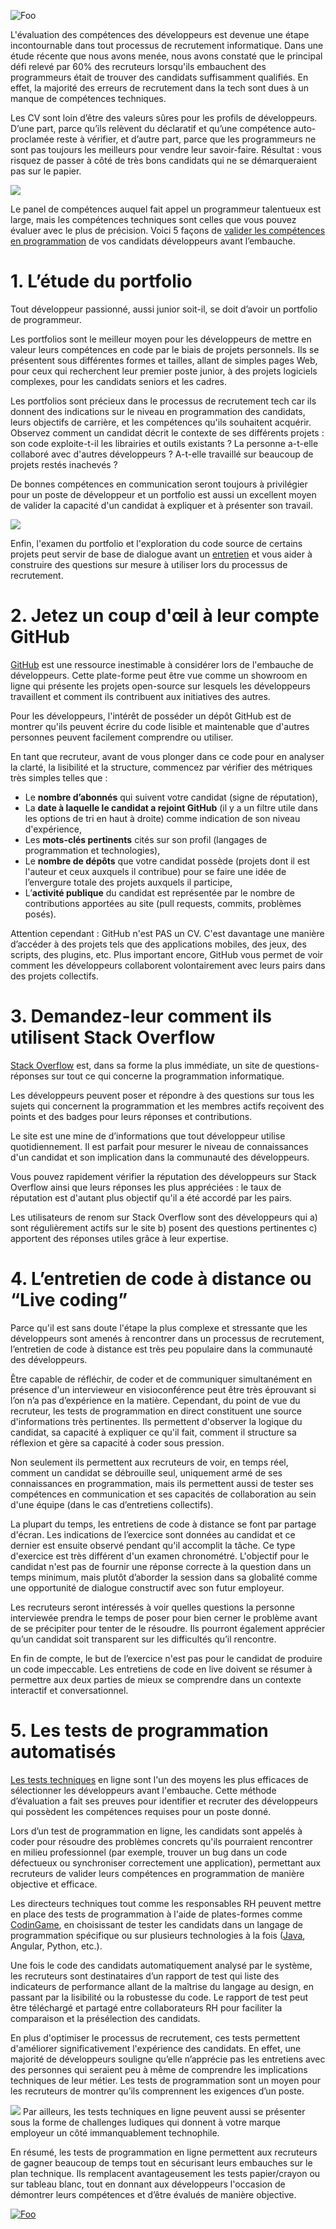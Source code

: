![Foo](https://w1.codingame.com/work/wp-content/uploads/2018/07/rsz_1tough-mudder-challenge_2.jpg)

L'évaluation des compétences des développeurs est devenue une étape incontournable dans tout processus de recrutement informatique. Dans une étude récente que nous avons menée, nous avons constaté que le principal défi relevé par 60% des recruteurs lorsqu'ils embauchent des programmeurs était de trouver des candidats suffisamment qualifiés. En effet, la majorité des erreurs de recrutement dans la tech sont dues à un manque de compétences techniques.


Les CV sont loin d’être des valeurs sûres pour les profils de développeurs. D’une part, parce qu’ils relèvent du déclaratif et qu’une compétence auto-proclamée reste à vérifier, et d’autre part, parce que les programmeurs ne sont pas toujours les meilleurs pour vendre leur savoir-faire. Résultat : vous risquez de passer à côté de très bons candidats qui ne se démarqueraient pas sur le papier. 

[<img src="https://w1.codingame.com/work/wp-content/uploads/2019/04/CTA_03-2.jpg">](https://www.codingame.com/work/offers/screening/)

Le panel de compétences auquel fait appel un programmeur talentueux est large, mais les compétences techniques sont celles que vous pouvez évaluer avec le plus de précision. Voici 5 façons de [valider les compétences en programmation](https://www.codingame.com/work/guide-how-to-test-developers/) de vos candidats développeurs avant l’embauche.


# 1. L’étude du portfolio

Tout développeur passionné, aussi junior soit-il, se doit d’avoir un portfolio de programmeur.

Les portfolios sont le meilleur moyen pour les développeurs de mettre en valeur leurs compétences en code par le biais de projets personnels. Ils se présentent sous différentes formes et tailles, allant de simples pages Web, pour ceux qui recherchent leur premier poste junior, à des projets logiciels complexes, pour les candidats seniors et les cadres.

Les portfolios sont précieux dans le processus de recrutement tech car ils donnent des indications sur le niveau en programmation des candidats, leurs objectifs de carrière, et les compétences qu'ils souhaitent acquérir. Observez comment un candidat décrit le contexte de ses différents projets : son code exploite-t-il les librairies et outils existants ? La personne a-t-elle collaboré avec d'autres développeurs ? A-t-elle travaillé sur beaucoup de projets restés inachevés ?

De bonnes compétences en communication seront toujours à privilégier pour un poste de développeur et un portfolio est aussi un excellent moyen de valider la capacité d'un candidat à expliquer et à présenter son travail.

![](https://w2.codingame.com/work/wp-content/uploads/2018/07/binoculars-100590_640-1-1.jpg)

Enfin, l'examen du portfolio et l'exploration du code source de certains projets peut servir de base de dialogue avant un [entretien](https://www.codingame.com/work/blog/top-10-interview-questions-for-developers-to-help-you-find-the-one/) et vous aider à construire des questions sur mesure à utiliser lors du processus de recrutement.


# 2. Jetez un coup d'œil à leur compte GitHub

[GitHub](https://github.com/) est une ressource inestimable à considérer lors de l'embauche de développeurs. Cette plate-forme peut être vue comme un showroom en ligne qui présente les projets open-source sur lesquels les développeurs travaillent et comment ils contribuent aux initiatives des autres.

Pour les développeurs, l'intérêt de posséder un dépôt GitHub est de montrer qu'ils peuvent écrire du code lisible et maintenable que d'autres personnes peuvent facilement comprendre ou utiliser.

En tant que recruteur, avant de vous plonger dans ce code pour en analyser la clarté, la lisibilité et la structure, commencez par vérifier des métriques très simples telles que :

- Le **nombre d’abonnés** qui suivent votre candidat (signe de réputation),
- La **date à laquelle le candidat a rejoint GitHub** (il y a un filtre utile dans les options de tri en haut à droite) comme indication de son niveau d'expérience,
- Les **mots-clés pertinents** cités sur son profil (langages de programmation et technologies),
- Le **nombre de dépôts** que votre candidat possède (projets dont il est l'auteur et ceux auxquels il contribue) pour se faire une idée de l’envergure totale des projets auxquels il participe,
- L’**activité publique** du candidat est représentée par le nombre de contributions apportées au site (pull requests, commits, problèmes posés).

Attention cependant : GitHub n'est PAS un CV. C'est davantage une manière d’accéder à des projets tels que des applications mobiles, des jeux, des scripts, des plugins, etc. Plus important encore, GitHub vous permet de voir comment les développeurs collaborent volontairement avec leurs pairs dans des projets collectifs.


# 3. Demandez-leur comment ils utilisent Stack Overflow

[Stack Overflow](https://stackoverflow.com/) est, dans sa forme la plus immédiate, un site de questions-réponses sur tout ce qui concerne la programmation informatique.

Les développeurs peuvent poser et répondre à des questions sur tous les sujets qui concernent la programmation et les membres actifs reçoivent des points et des badges pour leurs réponses et contributions. 

Le site est une mine de d’informations que tout développeur utilise quotidiennement. Il est parfait pour mesurer le niveau de connaissances d'un candidat et son implication dans la communauté des développeurs. 

Vous pouvez rapidement vérifier la réputation des développeurs sur Stack Overflow ainsi que leurs réponses les plus appréciées : le taux de réputation est d'autant plus objectif qu'il a été accordé par les pairs. 

Les utilisateurs de renom sur Stack Overflow sont des développeurs qui a) sont régulièrement actifs sur le site b) posent des questions pertinentes c) apportent des réponses utiles grâce à leur expertise.


# 4. L’entretien de code à distance ou “Live coding”

Parce qu'il est sans doute l'étape la plus complexe et stressante que les développeurs sont amenés à rencontrer dans un processus de recrutement, l’entretien de code à distance est très peu populaire dans la communauté des développeurs.

Être capable de réfléchir, de coder et de communiquer simultanément en présence d'un intervieweur en visioconférence peut être très éprouvant si l’on n’a pas d’expérience en la matière. Cependant, du point de vue du recruteur, les tests de programmation en direct constituent une source d'informations très pertinentes. Ils permettent d'observer la logique du candidat, sa capacité à expliquer ce qu'il fait, comment il structure sa réflexion et gère sa capacité à coder sous pression.

Non seulement ils permettent aux recruteurs de voir, en temps réel, comment un candidat se débrouille seul, uniquement armé de ses connaissances en programmation, mais ils permettent aussi de tester ses compétences en communication et ses capacités de collaboration au sein d'une équipe (dans le cas d’entretiens collectifs).

La plupart du temps, les entretiens de code à distance se font par partage d'écran. Les indications de l’exercice sont données au candidat et ce dernier est ensuite observé pendant qu'il accomplit la tâche. Ce type d'exercice est très différent d'un examen chronométré. L'objectif pour le candidat n'est pas de fournir une réponse correcte à la question dans un temps minimum, mais plutôt d’aborder la session dans sa globalité comme une opportunité de dialogue constructif avec son futur employeur.

Les recruteurs seront intéressés à voir quelles questions la personne interviewée prendra le temps de poser pour bien cerner le problème avant de se précipiter pour tenter de le résoudre. Ils pourront également apprécier qu’un candidat soit transparent sur les difficultés qu’il rencontre.

En fin de compte, le but de l’exercice n'est pas pour le candidat de produire un code impeccable. Les entretiens de code en live doivent se résumer à permettre aux deux parties de mieux se comprendre dans un contexte interactif et conversationnel.


# 5. Les tests de programmation automatisés

[Les tests techniques](https://www.codingame.com/work/fr/nos-offres/evaluer/) en ligne sont l'un des moyens les plus efficaces de sélectionner les développeurs avant l'embauche. Cette méthode d’évaluation a fait ses preuves pour identifier et recruter des développeurs qui possèdent les compétences requises pour un poste donné. 

Lors d’un test de programmation en ligne, les candidats sont appelés à coder pour résoudre des problèmes concrets qu'ils pourraient rencontrer en milieu professionnel (par exemple, trouver un bug dans un code défectueux ou synchroniser correctement une application), permettant aux recruteurs de valider leurs compétences en programmation de manière objective et efficace.

Les directeurs techniques tout comme les responsables RH peuvent mettre en place des tests de programmation à l'aide de plates-formes comme [CodinGame](https://www.codingame.com/work/fr/nos-offres/evaluer/), en choisissant de tester les candidats dans un langage de programmation spécifique ou sur plusieurs technologies à la fois ([Java](https://www.codingame.com/work/java-interview-questions/), Angular, Python, etc.).

Une fois le code des candidats automatiquement analysé par le système, les recruteurs sont destinataires d’un rapport de test qui liste des indicateurs de performance allant de la maîtrise du langage au design, en passant par la lisibilité ou la robustesse du code. Le rapport de test peut être téléchargé et partagé entre collaborateurs RH pour faciliter la comparaison et la présélection des candidats.

En plus d'optimiser le processus de recrutement, ces tests permettent d'améliorer significativement l'expérience des candidats. En effet, une majorité de développeurs souligne qu’elle n’apprécie pas les entretiens avec des personnes qui seraient peu à même de comprendre les implications techniques de leur métier. Les tests de programmation sont un moyen pour les recruteurs de montrer qu’ils comprennent les exigences d’un poste. 

![](https://w2.codingame.com/work/wp-content/uploads/2018/07/hand-holding-puzzle-piece-1.jpg)
Par ailleurs, les tests techniques en ligne peuvent aussi se présenter sous la forme de challenges ludiques qui donnent à votre marque employeur un côté immanquablement technophile. 

En résumé, les tests de programmation en ligne permettent aux recruteurs de gagner beaucoup de temps tout en sécurisant leurs embauches sur le plan technique. Ils remplacent avantageusement les tests papier/crayon ou sur tableau blanc, tout en donnant aux développeurs l'occasion de démontrer leurs compétences et d’être évalués de manière objective.


[![Foo](https://iili.io/HT9Wv.png)](https://www.codingame.com/work/solutions/coding-skill-assessment/)
